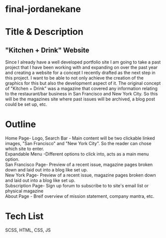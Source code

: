 # final-jordanekane
<head>
    <meta charset='UTF-8'>
    <meta name='viewport'
          content='width=device-width, initial-scale=1.0'>
    <link rel="stylesheet" href="style.css">
    <title>Final Project Description</title>

</head>
<body>
<h1>Title & Description</h1>
<h2>"Kitchen + Drink" Website</h2>

<p>Since I already have a well developed portfolio site I am going to take a past project that I have been working with
    and expanding on over the past year and creating a website for a concept I recently drafted as the next step in this
    project. I want to be able to not only achieve the creation of the graphics for this but also the development aspect
    of it. The original concept of "Kitchen + Drink" was a magazine that covered any information relating to the
    restaurant/bar business in San Francisco and New York City. So this will be the magazines site where past issues
    will be archived, a blog post could be set up, etc.</p>

<h1>Outline</h1>
<p>Home Page- Logo, Search Bar - Main content will be two clickable linked images, "San Francisco" and "New York City".
    So the reader can chose which site to enter.
    <br/>Expandable Menu -Different options to click into, acts as a main menu option.
    <br/>San Francisco Page- Preview of a recent issue, magazine pages broken down and laid out into a blog like set up.
    <br/>New York Page- Preview of a recent issue, magazine pages broken down and laid out into a blog like set up.
    <br/>Subscription Page- Sign up forum to subscribe to to site's email list or physical magazine
    <br/>About Page - Breif overview of mission statement, company mantra, etc. </p>

<h1>Tech List</h1>
<p>SCSS, HTML, CSS, JS </p>

</body>
</html>
